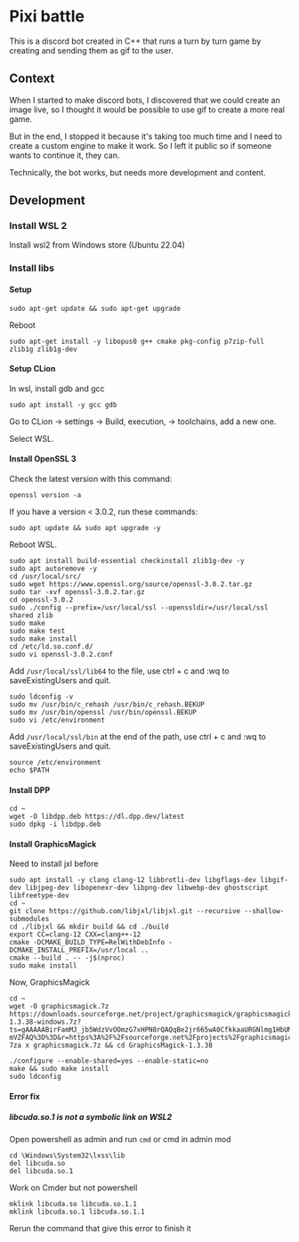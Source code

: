 # Pixi battle
This is a discord bot created in C++ that runs a turn by turn game by creating and sending them as gif to the user.

## Context
When I started to make discord bots, I discovered that we could create an image live, so I thought it would be possible to use gif to create a more real game.

But in the end, I stopped it because it's taking too much time and I need to create a custom engine to make it work.
So I left it public so if someone wants to continue it, they can.

Technically, the bot works, but needs more development and content.

## Development
### Install WSL 2

Install wsl2 from Windows store (Ubuntu 22.04)

### Install libs

#### Setup

```
sudo apt-get update && sudo apt-get upgrade
```

Reboot

```
sudo apt-get install -y libopus0 g++ cmake pkg-config p7zip-full zlib1g zlib1g-dev
```

#### Setup CLion

In wsl, install gdb and gcc

```
sudo apt install -y gcc gdb
```

Go to CLion → settings → Build, execution, → toolchains, add a new one.

Select WSL.

#### Install OpenSSL 3

Check the latest version with this command:

```
openssl version -a
```

If you have a version < 3.0.2, run these commands:

```
sudo apt update && sudo apt upgrade -y
```

Reboot WSL.

```
sudo apt install build-essential checkinstall zlib1g-dev -y
sudo apt autoremove -y
cd /usr/local/src/
sudo wget https://www.openssl.org/source/openssl-3.0.2.tar.gz
sudo tar -xvf openssl-3.0.2.tar.gz
cd openssl-3.0.2
sudo ./config --prefix=/usr/local/ssl --openssldir=/usr/local/ssl shared zlib
sudo make
sudo make test
sudo make install
cd /etc/ld.so.conf.d/
sudo vi openssl-3.0.2.conf
```

Add `/usr/local/ssl/lib64` to the file, use ctrl + c and :wq to saveExistingUsers and quit.

```
sudo ldconfig -v
sudo mv /usr/bin/c_rehash /usr/bin/c_rehash.BEKUP
sudo mv /usr/bin/openssl /usr/bin/openssl.BEKUP
sudo vi /etc/environment
```

Add `/usr/local/ssl/bin` at the end of the path, use ctrl + c and :wq to saveExistingUsers and quit.

```
source /etc/environment
echo $PATH
```

#### Install DPP

```
cd ~
wget -O libdpp.deb https://dl.dpp.dev/latest
sudo dpkg -i libdpp.deb
```

#### Install GraphicsMagick

Need to install jxl before

```
sudo apt install -y clang clang-12 libbrotli-dev libgflags-dev libgif-dev libjpeg-dev libopenexr-dev libpng-dev libwebp-dev ghostscript libfreetype-dev
cd ~
git clone https://github.com/libjxl/libjxl.git --recursive --shallow-submodules
cd ./libjxl && mkdir build && cd ./build
export CC=clang-12 CXX=clang++-12
cmake -DCMAKE_BUILD_TYPE=RelWithDebInfo -DCMAKE_INSTALL_PREFIX=/usr/local ..
cmake --build . -- -j$(nproc)
sudo make install
```

Now, GraphicsMagick

```
cd ~
wget -O graphicsmagick.7z https://downloads.sourceforge.net/project/graphicsmagick/graphicsmagick/1.3.38/GraphicsMagick-1.3.38-windows.7z?ts=gAAAAABirFamMJ_jb5WdzVvOOmzG7xHPN8rQAQqBe2jr665wA0CfkkaaURGNlmg1HbUMVfihocjfWVGpJzVf8j7PfFj-mVZFAQ%3D%3D&r=https%3A%2F%2Fsourceforge.net%2Fprojects%2Fgraphicsmagick%2Ffiles%2Flatest%2Fdownload
7za x graphicsmagick.7z && cd GraphicsMagick-1.3.38

./configure --enable-shared=yes --enable-static=no
make && sudo make install
sudo ldconfig
```

#### Error fix

##### libcuda.so.1 is not a symbolic link on WSL2

Open powershell as admin and run `cmd` or cmd in admin mod

```
cd \Windows\System32\lxss\lib
del libcuda.so
del libcuda.so.1
```

Work on Cmder but not powershell
```
mklink libcuda.so libcuda.so.1.1
mklink libcuda.so.1 libcuda.so.1.1
```

Rerun the command that give this error to finish it